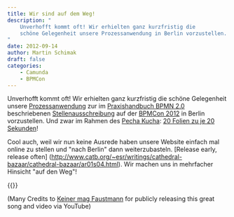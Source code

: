 ```yaml
---
title: Wir sind auf dem Weg!
description: "
    Unverhofft kommt oft! Wir erhielten ganz kurzfristig die
    schöne Gelegenheit unsere Prozessanwendung in Berlin vorzustellen.
"
date: 2012-09-14
author: Martin Schimak
draft: false
categories:
    - Camunda
    - BPMCon
---
```


Unverhofft kommt oft! Wir erhielten ganz kurzfristig die schöne Gelegenheit
unsere [Prozessanwendung](#/news/2012/09/the-job-announcement-showcase-is-done)
zur im [Praxishandbuch BPMN 2.0](http://www.hanser-fachbuch.de/buch/Praxishandbuch+BPMN+20/9783446429864) beschriebenen
[Stellenausschreibung](http://www.bpm-guide.de/2010/08/06/praxishandbuch-bpmn-2-auflage-ab-mitte-september/?lang_pref=de)
auf der [BPMCon 2012](http://www.bpmcon.de/) in Berlin vorzustellen. Und zwar im Rahmen des
[Pecha Kucha](http://www.bpmcon.de/agenda/): [20 Folien zu je 20 Sekunden](http://de.wikipedia.org/wiki/Pecha_Kucha)!

Cool auch, weil wir nun keine Ausrede haben unsere Website einfach mal online zu stellen und "nach Berlin" dann
weiterzubasteln. [Release early, release often] (http://www.catb.org/~esr/writings/cathedral-bazaar/cathedral-bazaar/ar01s04.html).
Wir machen uns in mehrfacher Hinsicht "auf den Weg"!

{{<youtube lt2sEFs0AgE>}}

(Many Credits to [Keiner mag Faustmann](http://www.keinermagfaustmann.com/) for publicly releasing this great song and video via YouTube)

